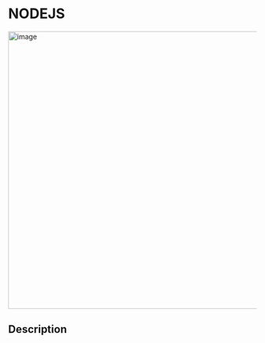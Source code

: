 # NODEJS
<img width="1000" height="563" alt="image" src="https://github.com/user-attachments/assets/0b7c8575-8623-4885-abf9-ba4d47cfa50c" />

## Description

